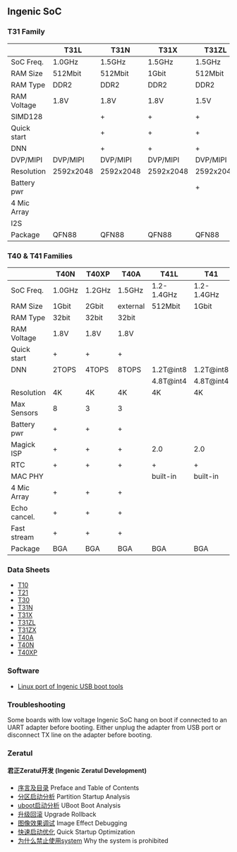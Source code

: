 Ingenic SoC
-----------

### T31 Family

|             | T31L      | T31N      | T31X      | T31ZL     | T31ZX     | T31A      |
|-------------|-----------|-----------|-----------|-----------|-----------|-----------|
| SoC Freq.   | 1.0GHz    | 1.5GHz    | 1.5GHz    | 1.5GHz    | 1.5GHz    | 1.5GHz    |
| RAM Size    | 512Mbit   | 512Mbit   | 1Gbit     | 512Mbit   | 1Gbit     | 1Gbit     |
| RAM Type    | DDR2      | DDR2      | DDR2      | DDR2      | DDR2      | DDR3L     |
| RAM Voltage | 1.8V      | 1.8V      | 1.8V      | 1.5V      | 1.5V      | 1.35V     |
| SIMD128     |           | +         | +         | +         | +         | +         |
| Quick start |           | +         | +         | +         | +         | +         |
| DNN         |           | +         | +         | +         | +         | +         |
| DVP/MIPI    | DVP/MIPI  | DVP/MIPI  | DVP/MIPI  | DVP/MIPI  | DVP/MIPI  | DVP/MIPI  |
| Resolution  | 2592x2048 | 2592x2048 | 2592x2048 | 2592x2048 | 2592x2048 | 2592x2048 |
| Battery pwr |           |           |           | +         | +         | +         |
| 4 Mic Array |           |           |           |           |           | +         |
| I2S         |           |           |           |           |           | +         |
| Package     | QFN88     | QFN88     | QFN88     | QFN88     | QFN88     | BGA       |

### T40 & T41 Families

|             | T40N       | T40XP      | T40A       | T41L       | T41        | T41N       | T41ZL      | T41ZN      | T41A       |
|-------------|------------|------------|------------|------------|------------|------------|------------|------------|------------|
| SoC Freq.   | 1.0GHz     | 1.2GHz     | 1.5GHz     | 1.2-1.4GHz | 1.2-1.4GHz | 1.2-1.4GHz | 1.2-1.4GHz | 1.2-1.4GHz | 1.2-1.4GHz |
| RAM Size    | 1Gbit      | 2Gbit      | external   | 512Mbit    | 1Gbit      | 2Gbit      | 512Mbit    | 1Gbit      | external   |
| RAM Type    | 32bit      | 32bit      | 32bit      |            |            |            |            |            |            |
| RAM Voltage | 1.8V       | 1.8V       | 1.8V       |            |            |            |            |            |            |
| Quick start | +          | +          | +          |            |            |            | +          | +          | +          |
| DNN         | 2TOPS      | 4TOPS      | 8TOPS      | 1.2T@int8  | 1.2T@int8  | 1.2T@int8  | 1.2T@int8  | 1.2T@int8  | 1.2T@int8  |
|             |            |            |            | 4.8T@int4  | 4.8T@int4  | 4.8T@int4  | 4.8T@int4  | 4.8T@int4  | 4.8T@int4  |
| Resolution  | 4K         | 4K         | 4K         | 4K         | 4K         | 4K         | 4K         | 4K         | 4K         |
| Max Sensors | 8          | 3          | 3          |            |            |            |            |            |            |
| Battery pwr | +          | +          | +          |            |            | +          |            | +          | +          |
| Magick ISP  | +          | +          | +          | 2.0        | 2.0        | 2.0        | 2.0        | 2.0        | 2.0        |
| RTC         | +          | +          | +          | +          | +          | +          | +          | +          | +          |
| MAC PHY     |            |            |            | built-in   | built-in   | built-in   | external   | external   | external   |
| 4 Mic Array | +          | +          | +          |            |            |            |            |            |            |
| Echo cancel.| +          | +          | +          |            |            |            |            |            |            |
| Fast stream | +          | +          | +          |            |            |            |            |            |            |
| Package     | BGA        | BGA        | BGA        | BGA        | BGA        | BGA        | BGA        | BGA        | BGA        |

### Data Sheets

- [T10](../docs/T10_Smart_Video_Processor_Data_Sheet_20160614.pdf)
- [T21](../docs/T21_Smart_Video_Application_Processor_Data_Sheet_20180807.pdf)
- [T30](../docs/T30_Smart_Video_Application_Processor_Data_Sheet_20180416.pdf)
- [T31N](../docs/T31N_Smart_Video_Application_Processor_Data_Sheet_v1_4.pdf)
- [T31X](../docs/T31X_Smart_Video_Application_Processor_Data_Sheet_v1_4.pdf)
- [T31ZL](../docs/T31ZL_Smart_Video_Application_Processor_Data_Sheet_v1_4.pdf)
- [T31ZX](../docs/T31ZX_Smart_Video_Application_Processor_Data_Sheet_v1_4.pdf)
- [T40A](../docs/T40A_Smart_Video_Application_Processor_Data_Sheet_v1_0.pdf)
- [T40N](../docs/T40N_Smart_Video_Application_Processor_Data_Sheet_v1_0.pdf)
- [T40XP](../docs/T40XP_Smart_Video_Application_Processor_Data_Sheet_v1_0.pdf)

### Software

- [Linux port of Ingenic USB boot tools](https://github.com/gcwnow/ingenic-boot)

### Troubleshooting

Some boards with low voltage Ingenic SoC hang on boot if connected to an UART adapter before booting.
Either unplug the adapter from USB port or disconnect TX line on the adapter before booting.

### Zeratul

#### 君正Zeratul开发 (Ingenic Zeratul Development)
- [序言及目录](https://caibiao-lee.blog.csdn.net/article/details/115302346) Preface and Table of Contents
- [分区启动分析](https://caibiao-lee.blog.csdn.net/article/details/114748921) Partition Startup Analysis
- [uboot启动分析](https://caibiao-lee.blog.csdn.net/article/details/115245258) UBoot Boot Analysis
- [升级回滚](https://caibiao-lee.blog.csdn.net/article/details/115303900) Upgrade Rollback
- [图像效果调试](https://caibiao-lee.blog.csdn.net/article/details/115308705) Image Effect Debugging
- [快速启动优化](https://caibiao-lee.blog.csdn.net/article/details/115327992) Quick Startup Optimization
- [为什么禁止使用system](https://caibiao-lee.blog.csdn.net/article/details/114757327) Why the system is prohibited
